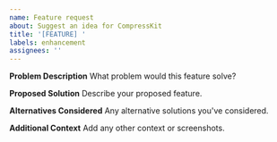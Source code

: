```yaml
---
name: Feature request
about: Suggest an idea for CompressKit
title: '[FEATURE] '
labels: enhancement
assignees: ''
---
```


**Problem Description**
What problem would this feature solve?

**Proposed Solution**
Describe your proposed feature.

**Alternatives Considered**
Any alternative solutions you've considered.

**Additional Context**
Add any other context or screenshots.

